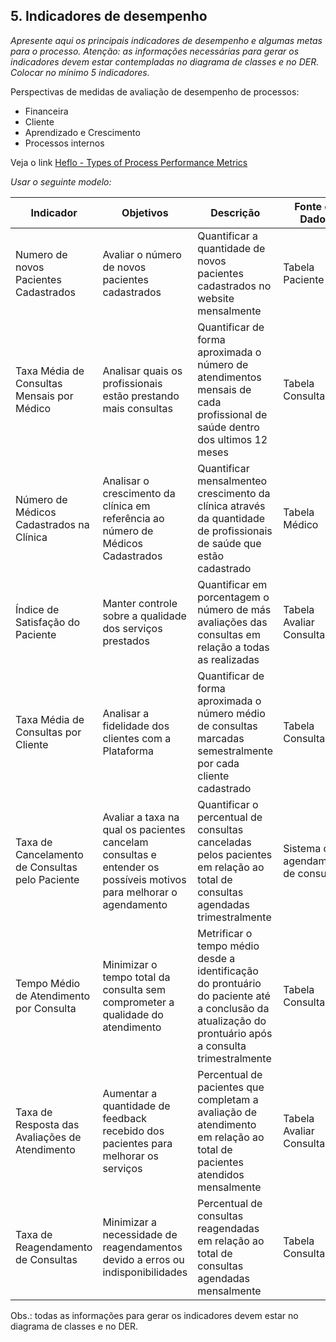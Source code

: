 ## 5. Indicadores de desempenho

_Apresente aqui os principais indicadores de desempenho e algumas metas para o processo. Atenção: as informações necessárias para gerar os indicadores devem estar contempladas no diagrama de classes e no DER. Colocar no mínimo 5 indicadores._

Perspectivas de medidas de avaliação de desempenho de processos:

* Financeira
* Cliente
* Aprendizado e Crescimento
* Processos internos

Veja o link [Heflo - Types of Process Performance Metrics](https://www.heflo.com/blog/business-management/process-performance-metrics/)

_Usar o seguinte modelo:_

| **Indicador** | **Objetivos** | **Descrição** | **Fonte de Dados** | **Perspectiva** |
| --- | --- | --- | --- | --- |
| Numero de novos Pacientes Cadastrados | Avaliar o número de novos pacientes cadastrados | Quantificar a quantidade de novos pacientes cadastrados no website mensalmente | Tabela Paciente | Aprendizado e Crescimento |
| Taxa Média de Consultas Mensais por Médico | Analisar quais os profissionais estão prestando mais consultas | Quantificar de forma aproximada o número de atendimentos mensais de cada profissional de saúde dentro dos ultimos 12 meses | Tabela Consulta | Processos Internos |
| Número de  Médicos Cadastrados na Clínica | Analisar o crescimento da clínica em referência ao número de Médicos Cadastrados| Quantificar mensalmenteo crescimento da clínica através da quantidade de profissionais de saúde que estão cadastrado | Tabela Médico | Aprendizado e Crescimento |
| Índice de Satisfação do Paciente | Manter controle sobre a qualidade dos serviços prestados | Quantificar em porcentagem o número de más avaliações das consultas em relação a todas as realizadas | Tabela Avaliar Consulta | Cliente |
| Taxa Média de Consultas por Cliente | Analisar a fidelidade dos clientes com a Plataforma | Quantificar de forma aproximada o número médio de consultas marcadas semestralmente por cada cliente cadastrado | Tabela Consulta | Cliente |
| Taxa de Cancelamento de Consultas pelo Paciente | Avaliar a taxa na qual os pacientes cancelam consultas e entender os possíveis motivos para melhorar o agendamento | Quantificar o percentual de consultas canceladas pelos pacientes em relação ao total de consultas agendadas trimestralmente | Sistema de agendamento de consultas | Cliente |
| Tempo Médio de Atendimento por Consulta | Minimizar o tempo total da consulta sem comprometer a qualidade do atendimento | Metrificar o tempo médio desde a identificação do prontuário do paciente até a conclusão da atualização do prontuário após a consulta trimestralmente | Tabela Consulta | Processos internos |
| Taxa de Resposta das Avaliações de Atendimento | Aumentar a quantidade de feedback recebido dos pacientes para melhorar os serviços | Percentual de pacientes que completam a avaliação de atendimento em relação ao total de pacientes atendidos mensalmente | Tabela Avaliar Consulta | Aprendizado e Crescimento |
| Taxa de Reagendamento de Consultas | Minimizar a necessidade de reagendamentos devido a erros ou indisponibilidades | Percentual de consultas reagendadas em relação ao total de consultas agendadas mensalmente | Tabela Consulta | Cliente |



Obs.: todas as informações para gerar os indicadores devem estar no diagrama de classes e no DER.
